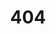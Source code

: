 ---
title: 404
layout: page.njk
permalink: /404.html
chunks:
  - type: pageHeading
    template: chunks/page-title.njk
    heading: Uh oh.. we couldn't find that page.
---